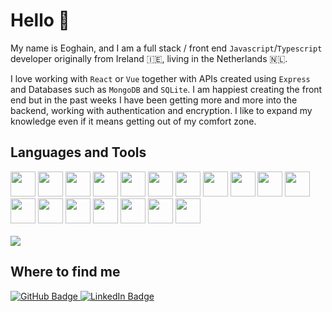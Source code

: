 # Hello 👋

My name is Eoghain, and I am a full stack / front end `Javascript`/`Typescript` developer originally from Ireland 🇮🇪, living in the Netherlands 🇳🇱.

I love working with `React` or `Vue` together with APIs created using `Express` and Databases such as `MongoDB` and `SQLite`. I am happiest creating the front end but in the past weeks I have been getting more and more into the backend, working with authentication and encryption. I like to expand my knowledge even if it means getting out of my comfort zone.

## Languages and Tools

<div>
    <img height=40 src="https://cdn.jsdelivr.net/gh/devicons/devicon/icons/javascript/javascript-original.svg"/>
    <img height=40 src="https://cdn.jsdelivr.net/gh/devicons/devicon/icons/typescript/typescript-original.svg"/>
    <img height=40 src="https://cdn.jsdelivr.net/gh/devicons/devicon/icons/nodejs/nodejs-original.svg" />
    <img height=40 src="https://cdn.jsdelivr.net/gh/devicons/devicon/icons/react/react-original.svg" />
    <img height=40 src="https://cdn.jsdelivr.net/gh/devicons/devicon/icons/vuejs/vuejs-original.svg" />
    <img height=40 src="https://cdn.jsdelivr.net/gh/devicons/devicon/icons/angularjs/angularjs-original.svg" />
    <img height=40 src="https://cdn.jsdelivr.net/gh/devicons/devicon/icons/express/express-original.svg" />
    <img height=40 src="https://cdn.jsdelivr.net/gh/devicons/devicon/icons/html5/html5-original.svg" />
    <img height=40 src="https://cdn.jsdelivr.net/gh/devicons/devicon/icons/css3/css3-original.svg" />
    <img height=40 src="https://cdn.jsdelivr.net/gh/devicons/devicon/icons/mongodb/mongodb-original.svg" />
    <img height=40 src="https://cdn.jsdelivr.net/gh/devicons/devicon/icons/postgresql/postgresql-original.svg"/>
    <img height=40 src="https://cdn.jsdelivr.net/gh/devicons/devicon/icons/sqlite/sqlite-original.svg"/>
    <img height=40 src="https://cdn.jsdelivr.net/gh/devicons/devicon/icons/git/git-plain.svg"/>
    <img height=40 src="https://cdn.jsdelivr.net/gh/devicons/devicon/icons/storybook/storybook-original.svg"/>
    <img height=40 src="https://cdn.jsdelivr.net/gh/devicons/devicon/icons/figma/figma-original.svg"/>
    <img height=40 src="https://www.vectorlogo.zone/logos/getpostman/getpostman-icon.svg" />
    <img height=40 src="https://www.vectorlogo.zone/logos/tailwindcss/tailwindcss-icon.svg" />
    <img height=40 src="https://cdn.jsdelivr.net/gh/devicons/devicon/icons/eslint/eslint-original.svg"/>
</div>

<br/>

<img src="https://github-readme-stats-git-masterrstaa-rickstaa.vercel.app/api/top-langs/?username=EoghainOB"/>

## Where to find me 
<div id="badges">
  <a href="https://github.com/EoghainOB">
    <img src="https://img.shields.io/badge/gitHub-blue?style=for-the-badge&logo=gitHub&logoColor=white" alt="GitHub Badge"/>
  </a>
  <a href="https://www.linkedin.com/in/eoghain-o-briain/">
    <img src="https://img.shields.io/badge/LinkedIn-blue?style=for-the-badge&logo=linkedin&logoColor=white" alt="LinkedIn Badge"/>
  </a>
</div>
